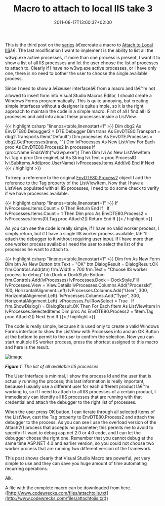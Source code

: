 ﻿---
title: "Macro to attach to local IIS take 3"
description: ""
date: 2011-08-17T13:00:37+02:00
draft: false
tags: [Macro,Visual Studio]
categories: [Visual Studio]
---
This is the third post on the [series](http://www.codewrecks.com/blog/index.php/2011/08/10/visual-studio-macroattach-to-local-iis/) â€œcreate a macro to [Attach to Local IIS](http://www.codewrecks.com/blog/index.php/2011/08/16/attach-to-local-iis-macro-evolution/)â€. The last modification I want to implement is the ability to list all the w3wp.exe active processes, if more than one process is present, I want it to show a list of all IIS processes and let the user choose the list of processes to attach to. Clearly if I have no w3wp.exe active processes, or I have only one, there is no need to bother the user to choose the single available process.

Since I need to show a â€œuser interfaceâ€ from a macro and Iâ€™m not allowed to insert form into Visual Studio Macros Editor, I should create a Windows Forms programmatically. This is quite annoying, but creating simple interfaces without a designer is quite simple, so it is the right approach to maintain the code in a simple macro. First of all I find all IIS processes and add info about these processes inside a ListView.

{{< highlight csharp "linenos=table,linenostart=1" >}}
Dim dbg2 As EnvDTE80.Debugger2 = DTE.Debugger
Dim trans As EnvDTE80.Transport = dbg2.Transports.Item("Default")
Dim processes As EnvDTE.Processes = dbg2.GetProcesses(trans, "")
Dim lvProcesses As New ListView
For Each proc As EnvDTE80.Process2 In processes
If (proc.Name.EndsWith("w3wp.exe")) Then
Dim lvi As New ListViewItem
lvi.Tag = proc
Dim engineList As String
lvi.Text = proc.ProcessID
lvi.SubItems.Add(proc.UserName)
lvProcesses.Items.Add(lvi)
End If
Next
{{< / highlight >}}

To keep a reference to the original [EnvDTE80.Process2](http://msdn.microsoft.com/en-us/library/envdte80.process2.aspx) object I add the reference to the Tag property of the ListViewItem. Now that I have a ListView populated with all IIS processes, I need to do some check to verify if we have processes available.

{{< highlight csharp "linenos=table,linenostart=1" >}}
If lvProcesses.Items.Count = 0 Then
Return
End If
 
If lvProcesses.Items.Count = 1 Then
Dim proc As EnvDTE80.Process2 = lvProcesses.Items(0).Tag
proc.Attach2()
Return
End If
{{< / highlight >}}

As you can see the code is really simple, if I have no valid worker process, I simply return, but if I have a single IIS worker process available, Iâ€™ll attach the debugger to it without requiring user input. If I have more than one worker process available I need the user to select the list of the processes he want to attach to.

{{< highlight csharp "linenos=table,linenostart=1" >}}
Dim frm As New Form
Dim btn As New Button
btn.Text = "OK"
btn.DialogResult = DialogResult.OK
frm.Controls.Add(btn)
frm.Width = 700
frm.Text = "Choose IIS worker process to debug"
btn.Dock = DockStyle.Bottom
frm.Controls.Add(lvProcesses)
lvProcesses.Dock = DockStyle.Fill
lvProcesses.View = View.Details
lvProcesses.Columns.Add("ProcessId", 100, HorizontalAlignment.Left)
lvProcesses.Columns.Add("User", 300, HorizontalAlignment.Left)
'lvProcesses.Columns.Add("Type", 300, HorizontalAlignment.Left)
lvProcesses.FullRowSelect = True
 
If frm.ShowDialog() = DialogResult.OK Then
For Each fitem As ListViewItem In lvProcesses.SelectedItems
Dim proc As EnvDTE80.Process2 = fitem.Tag
proc.Attach2()
Next
End If
{{< / highlight >}}

The code is really simple, because it is used only to create a valid Windows Forms interface to show the ListView with Processes info and an OK Button at the bottom to permit to the user to confirm the selection. Now you can start multiple IIS worker process, press the shortcut assigned to this macro and here is the result.

[![image](https://www.codewrecks.com/blog/wp-content/uploads/2011/08/image_thumb1.png "image")](https://www.codewrecks.com/blog/wp-content/uploads/2011/08/image1.png)

 ***Figure 1***: *The list of all available IIS processes*

The User Interface is minimal, I show the process Id and the user that is actually running the process; this last information is really important, because I usually use a different user for each different product Iâ€™m working to, so if I need to attach to all IIS processes of a certain product, I immediately can identify all IIS processes that are running with that credential and attach the debugger to the right list of processes.

When the user press OK button, I can iterate through all selected items of the ListView, cast the Tag property to EnvDTE80.Process2 and attach the debugger to the process. As you can see I use the overload version of the Attach2() process that accepts no parameter; this permits me to avoid to specify if I want to debug asp.net 2.0 or 4.0 code, and I can let the debugger choose the right one. Remember that you cannot debug at the same time ASP.NET 4.0 and earlier version, so you could not choose two worker process that are running two different version of the framework.

This post shows clearly that Visual Studio Macro are powerful, yet very simple to use and they can save you huge amount of time automating recurring operations.

Alk.

A file with the complete macro can be downloaded from here. ([http://www.codewrecks.com/files/attachtoiis.txt](http://www.codewrecks.com/files/attachtoiis.txt))
